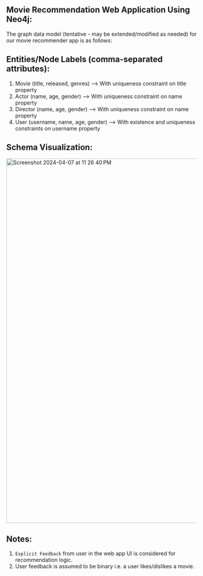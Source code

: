 Movie Recommendation Web Application Using Neo4j:
------------------------------------------------
The graph data model (tentative - may be extended/modified as needed) for our movie recommender app is as follows:

Entities/Node Labels (comma-separated attributes):
--------------------------------------------------
1. Movie (title, released, genres) --> With uniqueness constraint on title property
2. Actor (name, age, gender) --> With uniqueness constraint on name property
3. Director (name, age, gender) --> With uniqueness constraint on name property
4. User (username, name, age, gender) --> With existence and uniqueness constraints on username property

Schema Visualization:
---------------------
<img width="965" alt="Screenshot 2024-04-07 at 11 26 40 PM" src="https://github.com/DeviSuryaKumari/CS157C-team6/assets/11540016/9c259988-b817-4c0f-8d99-0281a626fa9f">

Notes:
-----
1. `Explicit Feedback` from user in the web app UI is considered for recommendation logic.
2.  User feedback is assumed to be binary i.e. a user likes/dislikes a movie.

